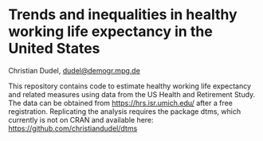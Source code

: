 # Trends and inequalities in healthy working life expectancy in the United States

Christian Dudel, dudel@demogr.mpg.de 

This repository contains code to estimate healthy working life expectancy and
related measures using data from the US Health and Retirement Study. The data
can be obtained from https://hrs.isr.umich.edu/ after a free registration. 
Replicating the analysis requires the package dtms, which currently is not on CRAN
and available here: https://github.com/christiandudel/dtms 